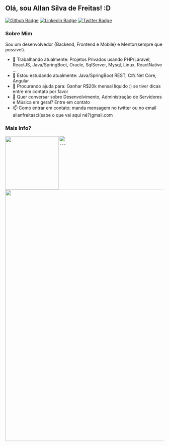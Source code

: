 ## Olá, sou Allan Silva de Freitas! :D

[![Github Badge](https://img.shields.io/badge/-Github-000?style=flat-square&logo=Github&logoColor=white&link=https://github.com/allanfreitas)](https://github.com/fagnerpsantos)
[![Linkedin Badge](https://img.shields.io/badge/-LinkedIn-blue?style=flat-square&logo=Linkedin&logoColor=white&link=https://www.linkedin.com/in/allansfreitas/)](https://www.linkedin.com/in/fagnerpsantos/)
[![Twitter Badge](https://img.shields.io/badge/-Twitter-1ca0f1?style=flat-square&labelColor=1ca0f1&logo=twitter&logoColor=white&link=https://twitter.com/fagnerpsantos)](https://twitter.com/allanfreitas)

<!--
**allanfreitas/allanfreitas** is a ✨ _special_ ✨ repository because its `README.md` (this file) appears on your GitHub profile.
-->

### Sobre Mim
Sou um desenvolvedor {Backend, Frontend e Mobile} e Mentor(sempre que possível).

- 🔭 Trabalhando atualmente: Projetos Privados usando PHP/Laravel, ReactJS, Java/SpringBoot, Oracle, SqlServer, Mysql, Linux, ReactNative ...
- 🌱 Estou estudando atualmente: Java/SpringBoot REST, C#/.Net Core, Angular
- 🤔 Procurando ajuda para: Ganhar R$20k mensal líquido :) se tiver dicas entre em contato por favor
- 💬 Quer conversar sobre Desenvolvimento, Administração de Servidores e Música em geral? Entre em contato
- 📫 Como entrar em contato: manda mensagem no twitter ou no email allanfreitasci(sabe o que vai aqui né?)gmail.com

### Mais Info?
<div>
  <img height="170" align="left" src="https://github-readme-stats.vercel.app/api/top-langs/?username=allanfreitas&layout=compact&langs_count=8&locale=pt-BR" />
  <img src="https://github-readme-stats.vercel.app/api?username=allanfreitas&count_private=true&include_all_commits=true&locale=pt-BR" />
</div>
---
<a href="https://github.com/allanfreitas">
  <img width=800 src="https://github-profile-trophy.vercel.app/?username=allanfreitas&column=7&locale=pt-BR"/>
</a>

